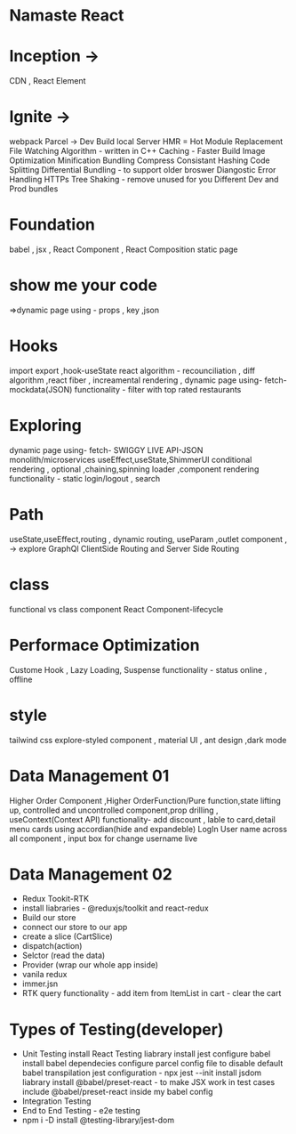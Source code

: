# Namaste React 


# Inception ->
CDN , React Element 

# Ignite ->

webpack
Parcel ->
Dev Build
local Server
HMR = Hot Module Replacement
File Watching Algorithm - written in C++
Caching - Faster Build
Image Optimization
Minification
Bundling
Compress
Consistant Hashing
Code Splitting
Differential Bundling - to support older broswer 
Diangostic
Error Handling
HTTPs
Tree Shaking - remove unused for you
Different Dev and Prod bundles


# Foundation
babel , jsx , React Component , React Composition 
 static page

#  show me your code
 =>dynamic page using - props , key ,json

# Hooks
import export ,hook-useState
react algorithm - recounciliation , diff algorithm ,react fiber , increamental rendering , 
dynamic page using- fetch- mockdata(JSON)
functionality - filter with top rated restaurants

# Exploring
dynamic page using- fetch- SWIGGY LIVE API-JSON
monolith/microservices
useEffect,useState,ShimmerUI
conditional rendering , optional ,chaining,spinning loader ,component rendering
functionality - static login/logout , search 

# Path
useState,useEffect,routing , dynamic routing, useParam ,outlet component , -> explore GraphQl
ClientSide Routing and Server Side Routing

# class
functional vs class component
React Component-lifecycle

# Performace Optimization
Custome Hook , Lazy Loading, Suspense
functionality - status online , offline

# style
tailwind css
explore-styled component , material UI , ant design ,dark mode

# Data Management 01
Higher Order Component ,Higher OrderFunction/Pure function,state lifting up,
controlled and uncontrolled component,prop drilling , useContext(Context API)
functionality- add discount , lable to card,detail menu cards using accordian(hide and expandeble)
               LogIn User name across all component , input box for change username live 

# Data Management 02
- Redux Tookit-RTK
- install liabraries - @reduxjs/toolkit and react-redux
- Build our store
- connect our store to our app
- create a slice (CartSlice)
- dispatch(action)
- Selctor (read the data)
- Provider (wrap our whole app inside)
- vanila redux
- immer.jsn
- RTK query
functionality - add item from ItemList in cart
              - clear the cart

# Types of Testing(developer)
- Unit Testing
  install React Testing liabrary
  install jest
  configure babel
  install babel dependecies
  configure parcel config file to disable default babel transpilation
  jest configuration - npx jest --init
  install jsdom liabrary
  install @babel/preset-react - to make JSX work in test cases
  include @babel/preset-react inside my babel config
- Integration Testing
- End to End Testing - e2e testing
- npm i -D install @testing-library/jest-dom

